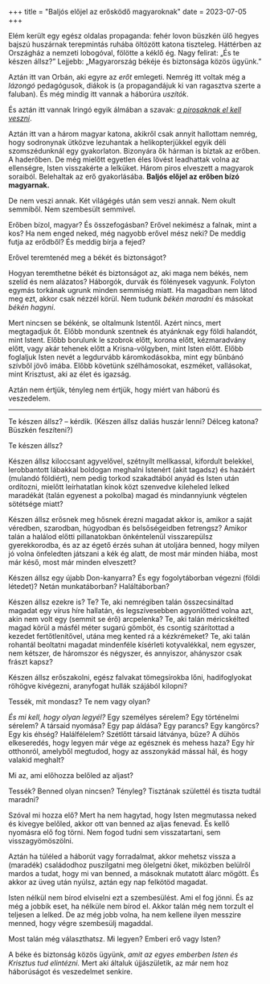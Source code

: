 +++
title = "Baljós előjel az erősködő magyaroknak"
date = 2023-07-05
+++

Elém került egy egész oldalas propaganda:
fehér lovon büszkén ülő hegyes bajszú huszárnak
terepmintás ruhába öltözött katona tiszteleg.
Háttérben az Országház a nemzeti lobogóval,
fölötte a kéklő ég.
Nagy felirat: „És te készen állsz?”
Lejjebb: „Magyarország békéje és biztonsága közös ügyünk.”

[1]: https://www.youtube.com/watch?v=qnb70bnsRPE "A magyarok sorsa"

Aztán itt van Orbán,
aki egyre az *erőt* emlegeti.
Nemrég itt voltak még a *lázongó* pedagógusok, diákok is
(a propagandájuk ki van ragasztva szerte a faluban).
És még mindig itt vannak a háborúra *uszítók*.

És aztán itt vannak Iringó egyik álmában a szavak:
[*a pirosaknak el kell veszni*][1].

Aztán itt van a három magyar katona,
akikről csak annyit hallottam nemrég,
hogy sodronynak ütközve lezuhantak
a helikopterjükkel egyik déli szomszédunknál
egy gyakorlaton.
Bizonyára ők hárman is bíztak az erőben.
A haderőben.
De még mielőtt egyetlen éles lövést leadhattak volna az ellenségre,
Isten visszakérte a lelküket.
Három piros elveszett a magyarok soraiból.
Belehaltak az erő gyakorlásába.
**Baljós előjel az erőben bízó magyarnak.**

De nem veszi annak.
Két világégés után sem veszi annak.
Nem okult semmiből.
Nem szembesült semmivel.

Erőben bízol, magyar?
És összefogásban?
Erővel nekimész a falnak, mint a kos?
Ha nem enged neked,
még nagyobb erővel mész neki?
De meddig futja az erődből?
És meddig bírja a fejed?

Erővel teremtenéd meg a békét és biztonságot?

Hogyan teremthetne békét és biztonságot az,
aki maga nem békés,
nem szelíd
és nem alázatos?
Háborgók, durvák és fölényesek vagyunk.
Folyton egymás torkának ugrunk
minden semmiség miatt.
Ha magadban nem látod meg ezt,
akkor csak nézzél körül.
Nem tudunk *békén maradni*
és másokat *békén hagyni*.

Mert nincsen se békénk, se oltalmunk Istentől.
Azért nincs, mert megtagadjuk őt.
Előbb mondunk szentnek és atyánknak egy földi halandót, mint Istent.
Előbb borulunk le szobrok előtt, korona előtt, kézmaradvány előtt,
vagy akár tehenek előtt a Krisna-völgyben,
mint Isten előtt.
Előbb foglaljuk Isten nevét a legdurvább káromkodásokba,
mint egy bűnbánó szívből jövő imába.
Előbb követünk szélhámosokat,
eszméket,
vallásokat,
mint Krisztust, aki az élet és igazság.

Aztán nem értjük, tényleg nem értjük,
hogy miért van háború és veszedelem.

* * *

Te készen állsz? – kérdik.
(Készen állsz daliás huszár lenni?
Délceg katona?
Büszkén feszíteni?)

Te készen állsz?

Készen állsz kiloccsant agyvelővel,
szétnyílt mellkassal,
kifordult belekkel,
lerobbantott lábakkal
boldogan meghalni
Istenért (akit tagadsz)
és hazáért (mulandó földiért),
nem pedig torkod szakadtából
anyád és Isten után ordítozni,
mielőtt leírhatatlan kínok közt szenvedve
kileheled lelked maradékát (talán egyenest a pokolba)
magad és mindannyiunk végtelen sötétsége miatt?

Készen állsz erősnek meg hősnek érezni magadat akkor is,
amikor a saját véredben, szarodban, húgyodban és belsőségeidben fetrengsz?
Amikor talán a halálod előtti pillanatokban
önkéntelenül visszarepülsz gyerekkorodba,
és az az égető érzés suhan át utoljára benned,
hogy milyen jó volna önfeledten játszani a kék ég alatt,
de most már minden hiába, most már késő, most már minden elveszett?

Készen állsz egy újabb Don-kanyarra?
És egy fogolytáborban végezni (földi létedet)?
Netán munkatáborban?
Haláltáborban?

Készen állsz ezekre is?
Te?
Te, aki nemrégiben talán összecsináltad magadat egy vírus híre hallatán,
és legszívesebben agyonlőtted volna azt,
akin nem volt egy (semmit se érő) arcpelenka?
Te, aki talán méricskélted magad körül a másfél méter sugarú gömböt,
és csontig szárítottad a kezedet fertőtlenítővel,
utána meg kented rá a kézkrémeket?
Te, aki talán rohantál beoltatni magadat mindenféle kísérleti kotyvalékkal,
nem egyszer, nem kétszer, de háromszor és négyszer,
és annyiszor, ahányszor csak frászt kapsz?

Készen állsz erőszakolni,
egész falvakat tömegsírokba lőni,
hadifoglyokat röhögve kivégezni,
aranyfogat hullák szájából kilopni?

Tessék, mit mondasz?
Te nem vagy olyan?

*És mi kell, hogy olyan legyél?*
Egy személyes sérelem?
Egy történelmi sérelem?
A társaid nyomása?
Egy pap áldása?
Egy parancs?
Egy kangörcs?
Egy kis éhség?
Halálfélelem?
Szétlőtt társaid látványa, bűze?
A dühös elkeseredés,
hogy legyen már vége az egésznek
és mehess haza?
Egy hír otthonról, amelyből megtudod,
hogy az asszonykád mással hál,
és hogy valakid meghalt?

Mi az, ami előhozza belőled az aljast?

Tessék?
Benned olyan nincsen?
Tényleg?
Tisztának születtél
és tiszta tudtál maradni?

Szóval mi hozza elő?
Mert ha nem hagytad,
hogy Isten megmutassa neked
és kivegye belőled,
akkor ott van benned az aljas fenevad.
És kellő nyomásra elő fog törni.
Nem fogod tudni sem visszatartani,
sem visszagyömöszölni.

Aztán ha túléled a háborút vagy forradalmat,
akkor mehetsz vissza a (maradék) családodhoz
puszilgatni meg ölelgetni őket,
miközben belülről mardos a tudat,
hogy mi van benned,
a másoknak mutatott álarc mögött.
És akkor az üveg után nyúlsz,
aztán egy nap felkötöd magadat.

Isten nélkül nem bírod elviselni ezt a szembesülést.
Ami el fog jönni.
És az még a jobbik eset,
ha nélküle nem bírod el.
Akkor talán még nem torzult el teljesen a lelked.
De az még jobb volna,
ha nem kellene ilyen messzire menned,
hogy végre szembesülj magaddal.

Most talán még választhatsz.
Mi legyen?
Emberi erő vagy Isten?

A béke és biztonság közös ügyünk,
*amit az egyes emberben Isten és Krisztus tud elintézni.*
Mert aki általuk újjászületik,
az már nem hoz háborúságot és veszedelmet senkire.
